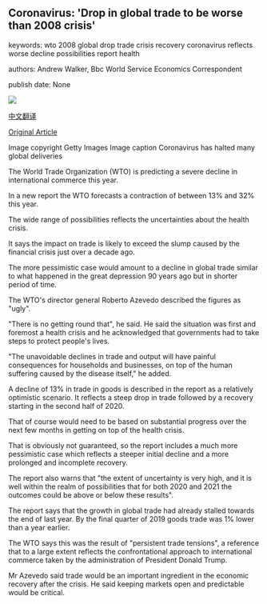 ## Coronavirus: 'Drop in global trade to be worse than 2008 crisis'

keywords: wto 2008 global drop trade crisis recovery coronavirus reflects worse decline possibilities report health

authors: Andrew Walker, Bbc World Service Economics Correspondent

publish date: None

![](https://ichef.bbci.co.uk/news/1024/branded_news/4401/production/_111490471_gettyimages-543517254.jpg)

[中文翻译](Coronavirus%3A%20%27Drop%20in%20global%20trade%20to%20be%20worse%20than%202008%20crisis%27_zh.md)

[Original Article](https://www.bbc.com/news/business-52211919)

Image copyright Getty Images Image caption Coronavirus has halted many global deliveries

The World Trade Organization (WTO) is predicting a severe decline in international commerce this year.

In a new report the WTO forecasts a contraction of between 13% and 32% this year.

The wide range of possibilities reflects the uncertainties about the health crisis.

It says the impact on trade is likely to exceed the slump caused by the financial crisis just over a decade ago.

The more pessimistic case would amount to a decline in global trade similar to what happened in the great depression 90 years ago but in shorter period of time.

The WTO's director general Roberto Azevedo described the figures as "ugly".

"There is no getting round that", he said. He said the situation was first and foremost a health crisis and he acknowledged that governments had to take steps to protect people's lives.

"The unavoidable declines in trade and output will have painful consequences for households and businesses, on top of the human suffering caused by the disease itself," he added.

A decline of 13% in trade in goods is described in the report as a relatively optimistic scenario. It reflects a steep drop in trade followed by a recovery starting in the second half of 2020.

That of course would need to be based on substantial progress over the next few months in getting on top of the health crisis.

That is obviously not guaranteed, so the report includes a much more pessimistic case which reflects a steeper initial decline and a more prolonged and incomplete recovery.

The report also warns that "the extent of uncertainty is very high, and it is well within the realm of possibilities that for both 2020 and 2021 the outcomes could be above or below these results".

The report says that the growth in global trade had already stalled towards the end of last year. By the final quarter of 2019 goods trade was 1% lower than a year earlier.

The WTO says this was the result of "persistent trade tensions", a reference that to a large extent reflects the confrontational approach to international commerce taken by the administration of President Donald Trump.

Mr Azevedo said trade would be an important ingredient in the economic recovery after the crisis. He said keeping markets open and predictable would be critical.